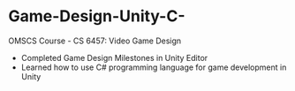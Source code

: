 # Game-Design-Unity-C-
OMSCS Course - CS 6457: Video Game Design
- Completed Game Design Milestones in Unity Editor
- Learned how to use C# programming language for game development in Unity
